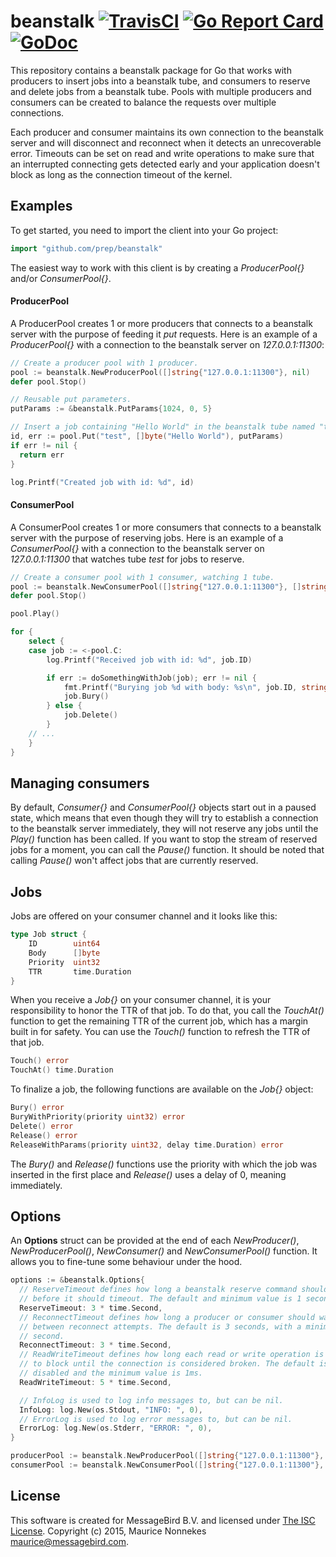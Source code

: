 beanstalk
[![TravisCI](https://travis-ci.org/prep/beanstalk.svg?branch=master)](https://travis-ci.org/prep/beanstalk.svg?branch=master)
[![Go Report Card](https://goreportcard.com/badge/github.com/prep/beanstalk)](https://goreportcard.com/report/github.com/prep/beanstalk)
[![GoDoc](https://godoc.org/github.com/prep/beanstalk?status.svg)](https://godoc.org/github.com/prep/beanstalk)
=========
This repository contains a beanstalk package for Go that works with producers to insert jobs into a beanstalk tube, and consumers to reserve and delete jobs from a beanstalk tube. Pools with multiple producers and consumers can be created to balance the requests over multiple connections.

Each producer and consumer maintains its own connection to the beanstalk server and will disconnect and reconnect when it detects an unrecoverable error. Timeouts can be set on read and write operations to make sure that an interrupted connecting gets detected early and your application doesn't block as long as the connection timeout of the kernel.

Examples
--------
To get started, you need to import the client into your Go project:

```go
import "github.com/prep/beanstalk"
```

The easiest way to work with this client is by creating a *ProducerPool{}* and/or *ConsumerPool{}*.

#### ProducerPool
A ProducerPool creates 1 or more producers that connects to a beanstalk server with the purpose of feeding it *put* requests. Here is an example of a *ProducerPool{}* with a connection to the beanstalk server on *127.0.0.1:11300*:

```go
// Create a producer pool with 1 producer.
pool := beanstalk.NewProducerPool([]string{"127.0.0.1:11300"}, nil)
defer pool.Stop()

// Reusable put parameters.
putParams := &beanstalk.PutParams{1024, 0, 5}

// Insert a job containing "Hello World" in the beanstalk tube named "test".
id, err := pool.Put("test", []byte("Hello World"), putParams)
if err != nil {
  return err
}

log.Printf("Created job with id: %d", id)
```

#### ConsumerPool
A ConsumerPool creates 1 or more consumers that connects to a beanstalk server with the purpose of reserving jobs. Here is an example of a *ConsumerPool{}* with a connection to the beanstalk server on *127.0.0.1:11300* that watches tube *test* for jobs to reserve.

```go
// Create a consumer pool with 1 consumer, watching 1 tube.
pool := beanstalk.NewConsumerPool([]string{"127.0.0.1:11300"}, []string{"test"}, nil)
defer pool.Stop()

pool.Play()

for {
    select {
    case job := <-pool.C:
        log.Printf("Received job with id: %d", job.ID)

        if err := doSomethingWithJob(job); err != nil {
            fmt.Printf("Burying job %d with body: %s\n", job.ID, string(job.Body))
            job.Bury()
        } else {
            job.Delete()
        }
    // ...
    }
}
```

Managing consumers
------------------
By default, *Consumer{}* and *ConsumerPool{}* objects start out in a paused state, which means that even though they will try to establish a connection to the beanstalk server immediately, they will not reserve any jobs until the *Play()* function has been called. If you want to stop the stream of reserved jobs for a moment, you can call the *Pause()* function. It should be noted that calling *Pause()* won't affect jobs that are currently reserved.

Jobs
----
Jobs are offered on your consumer channel and it looks like this:

```go
type Job struct {
	ID        uint64
	Body      []byte
	Priority  uint32
	TTR       time.Duration
}
```

When you receive a *Job{}* on your consumer channel, it is your responsibility to honor the TTR of that job. To do that, you call the *TouchAt()* function to get the remaining TTR of the current job, which has a margin built in for safety. You can use the *Touch()* function to refresh the TTR of that job.

```go
Touch() error
TouchAt() time.Duration
```

To finalize a job, the following functions are available on the *Job{}* object:
```go
Bury() error
BuryWithPriority(priority uint32) error
Delete() error
Release() error
ReleaseWithParams(priority uint32, delay time.Duration) error
```

The *Bury()* and *Release()* functions use the priority with which the job was inserted in the first place and *Release()* uses a delay of 0, meaning immediately.

Options
-------
An **Options** struct can be provided at the end of each *NewProducer()*, *NewProducerPool()*, *NewConsumer()* and *NewConsumerPool()* function. It allows you to fine-tune some behaviour under the hood.

```go
options := &beanstalk.Options{
  // ReserveTimeout defines how long a beanstalk reserve command should wait
  // before it should timeout. The default and minimum value is 1 second.
  ReserveTimeout: 3 * time.Second,
  // ReconnectTimeout defines how long a producer or consumer should wait
  // between reconnect attempts. The default is 3 seconds, with a minimum of 1
  // second.
  ReconnectTimeout: 3 * time.Second,
  // ReadWriteTimeout defines how long each read or write operation is  allowed
  // to block until the connection is considered broken. The default is
  // disabled and the minimum value is 1ms.
  ReadWriteTimeout: 5 * time.Second,

  // InfoLog is used to log info messages to, but can be nil.
  InfoLog: log.New(os.Stdout, "INFO: ", 0),
  // ErrorLog is used to log error messages to, but can be nil.
  ErrorLog: log.New(os.Stderr, "ERROR: ", 0),
}

producerPool := beanstalk.NewProducerPool([]string{"127.0.0.1:11300"}, options)
consumerPool := beanstalk.NewConsumerPool([]string{"127.0.0.1:11300"}, []string{"test"}, options)
```


License
-------
This software is created for MessageBird B.V. and licensed under [The ISC License](http://opensource.org/licenses/ISC). Copyright (c) 2015, Maurice Nonnekes <maurice@messagebird.com>.
